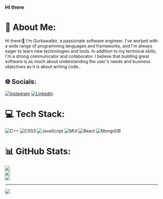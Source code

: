### Hi there 

# 💫 About Me:
Hi there!👋 I'm Gurkawalbir, a passionate software engineer. I've worked with a wide range of programming languages and frameworks, and I'm always eager to learn new technologies and tools. In addition to my technical skills, I'm a strong communicator and collaborator. I believe that building great software is as much about understanding the user's needs and business objectives as it is about writing code..


## 🌐 Socials:
[![Instagram](https://img.shields.io/badge/Instagram-%23E4405F.svg?logo=Instagram&logoColor=white)](https://instagram.com/gurkawalbir.singh) [![LinkedIn](https://img.shields.io/badge/LinkedIn-%230077B5.svg?logo=linkedin&logoColor=white)](https://linkedin.com/in/singh-gurkawalbir) 

# 💻 Tech Stack:
![C++](https://img.shields.io/badge/c++-%2300599C.svg?style=for-the-badge&logo=c%2B%2B&logoColor=white) ![CSS3](https://img.shields.io/badge/css3-%231572B6.svg?style=for-the-badge&logo=css3&logoColor=white) ![JavaScript](https://img.shields.io/badge/javascript-%23323330.svg?style=for-the-badge&logo=javascript&logoColor=%23F7DF1E) ![MUI](https://img.shields.io/badge/MUI-%230081CB.svg?style=for-the-badge&logo=material-ui&logoColor=white) ![React](https://img.shields.io/badge/react-%2320232a.svg?style=for-the-badge&logo=react&logoColor=%2361DAFB) ![MongoDB](https://img.shields.io/badge/MongoDB-%234ea94b.svg?style=for-the-badge&logo=mongodb&logoColor=white)
# 📊 GitHub Stats:
![](https://github-readme-stats.vercel.app/api?username=singh-gurkawalbir&theme=dark&hide_border=false&include_all_commits=true&count_private=false)<br/>
![](https://github-readme-streak-stats.herokuapp.com/?user=singh-gurkawalbir&theme=dark&hide_border=false)<br/>
![](https://github-readme-stats.vercel.app/api/top-langs/?username=singh-gurkawalbir&theme=dark&hide_border=false&include_all_commits=true&count_private=false&layout=compact)

---
[![](https://visitcount.itsvg.in/api?id=singh-gurkawalbir&icon=0&color=0)](https://visitcount.itsvg.in)

<!-- Proudly created with GPRM ( https://gprm.itsvg.in ) -->

